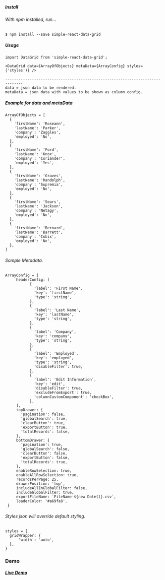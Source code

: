 ##### Install

###### With npm installed, run...

```
$ npm install --save simple-react-data-grid
```

##### Usage

    import DataGrid from 'simple-react-data-grid';
    
    <DataGrid data={ArrayOfObjects} metaData={ArrayConfig} styles={'styles')} />
	
    ------------------------------------------------------------------------------
	data = json data to be rendered.
	metaData = json data with values to be shown as column config.
	

##### Example for data and metaData

    ArrayOfObjects = [
      {
        'firstName': 'Roseann',
        'lastName': 'Parker',
        'company': 'Zaggles',
        'employed': 'No',
      },
      {
        'firstName': 'Ford',
        'lastName': 'Knox',
        'company': 'Coriander',
        'employed': 'Yes',
      },
      {
        'firstName': 'Graves',
        'lastName': 'Randolph',
        'company': 'Supremia',
        'employed': 'No',
      },
      {
        'firstName': 'Sears',
        'lastName': 'Jackson',
        'company': 'Netagy',
        'employed': 'No',
      },
      {
        'firstName': 'Bernard',
        'lastName': 'Barrett',
        'company': 'Cubix',
        'employed': 'No',
      },
    ]

###### Sample Metadata.
    ArrayConfig = {
         headerConfig: [
               {
                 'label': 'First Name',
                 'key': 'firstName',
                 'type': 'string',
               },
               {
                 'label': 'Last Name',
                 'key': 'lastName',
                 'type': 'string',
               },
               {
                 'label': 'Company',
                 'key': 'company',
                 'type': 'string',
               },
               {
                 'label': 'Employed',
                 'key': 'employed',
                 'type': 'string',
                 'disableFilter': true,
               },
               {
                 'label': 'Edit Information',
                 'key': 'edit',
                 'disableFilter': true,
                 'excludeFromExport': true,
                 'columnCustomComponent': 'checkBox',
               },
         ],
         topDrawer: {
           'pagination': false,
           'globalSearch': true,
           'clearButton': true,
           'exportButton': true,
           'totalRecords': false,
         },
         bottomDrawer: {
           'pagination': true,
           'globalSearch': false,
           'clearButton': false,
           'exportButton': false,
           'totalRecords': true,
         },
         enableRowSelection: true,
         enableAllRowSelection: true,
         recordsPerPage: 25,
         drawerPosition: 'top',
         includeAllInGlobalFilter: false,
         includeGlobalFilter: true,
         exportFileName: `FileName-${new Date()}.csv`,
         loaderColor: '#a69fa8',
     }


######  Styles json will override default styling.
	
    styles = {
      gridWrapper: {
          'width': 'auto',
      },
    }
### Demo
#####  [Live Demo](http://google.com)

